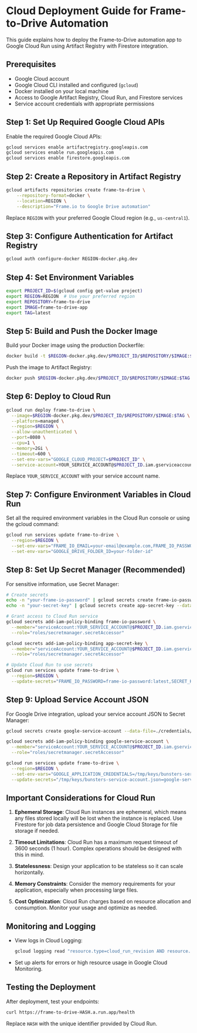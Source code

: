 # Cloud Deployment Guide for Frame-to-Drive Automation

This guide explains how to deploy the Frame-to-Drive automation app to Google Cloud Run using Artifact Registry with Firestore integration.

## Prerequisites

- Google Cloud account
- Google Cloud CLI installed and configured (`gcloud`)
- Docker installed on your local machine
- Access to Google Artifact Registry, Cloud Run, and Firestore services
- Service account credentials with appropriate permissions

## Step 1: Set Up Required Google Cloud APIs

Enable the required Google Cloud APIs:

```bash
gcloud services enable artifactregistry.googleapis.com
gcloud services enable run.googleapis.com
gcloud services enable firestore.googleapis.com
```

## Step 2: Create a Repository in Artifact Registry

```bash
gcloud artifacts repositories create frame-to-drive \
    --repository-format=docker \
    --location=REGION \
    --description="Frame.io to Google Drive automation"
```

Replace `REGION` with your preferred Google Cloud region (e.g., `us-central1`).

## Step 3: Configure Authentication for Artifact Registry

```bash
gcloud auth configure-docker REGION-docker.pkg.dev
```

## Step 4: Set Environment Variables

```bash
export PROJECT_ID=$(gcloud config get-value project)
export REGION=REGION  # Use your preferred region
export REPOSITORY=frame-to-drive
export IMAGE=frame-to-drive-app
export TAG=latest
```

## Step 5: Build and Push the Docker Image

Build your Docker image using the production Dockerfile:

```bash
docker build -t $REGION-docker.pkg.dev/$PROJECT_ID/$REPOSITORY/$IMAGE:$TAG -f Dockerfile.prod .
```

Push the image to Artifact Registry:

```bash
docker push $REGION-docker.pkg.dev/$PROJECT_ID/$REPOSITORY/$IMAGE:$TAG
```

## Step 6: Deploy to Cloud Run

```bash
gcloud run deploy frame-to-drive \
  --image=$REGION-docker.pkg.dev/$PROJECT_ID/$REPOSITORY/$IMAGE:$TAG \
  --platform=managed \
  --region=$REGION \
  --allow-unauthenticated \
  --port=8080 \
  --cpu=1 \
  --memory=2Gi \
  --timeout=600 \
  --set-env-vars="GOOGLE_CLOUD_PROJECT=$PROJECT_ID" \
  --service-account=YOUR_SERVICE_ACCOUNT@$PROJECT_ID.iam.gserviceaccount.com
```

Replace `YOUR_SERVICE_ACCOUNT` with your service account name.

## Step 7: Configure Environment Variables in Cloud Run

Set all the required environment variables in the Cloud Run console or using the gcloud command:

```bash
gcloud run services update frame-to-drive \
  --region=$REGION \
  --set-env-vars="FRAME_IO_EMAIL=your-email@example.com,FRAME_IO_PASSWORD=your-password,SECRET_KEY=your-secret-key" \
  --set-env-vars="GOOGLE_DRIVE_FOLDER_ID=your-folder-id"
```

## Step 8: Set Up Secret Manager (Recommended)

For sensitive information, use Secret Manager:

```bash
# Create secrets
echo -n "your-frame-io-password" | gcloud secrets create frame-io-password --data-file=-
echo -n "your-secret-key" | gcloud secrets create app-secret-key --data-file=-

# Grant access to Cloud Run service
gcloud secrets add-iam-policy-binding frame-io-password \
  --member="serviceAccount:YOUR_SERVICE_ACCOUNT@$PROJECT_ID.iam.gserviceaccount.com" \
  --role="roles/secretmanager.secretAccessor"

gcloud secrets add-iam-policy-binding app-secret-key \
  --member="serviceAccount:YOUR_SERVICE_ACCOUNT@$PROJECT_ID.iam.gserviceaccount.com" \
  --role="roles/secretmanager.secretAccessor"

# Update Cloud Run to use secrets
gcloud run services update frame-to-drive \
  --region=$REGION \
  --update-secrets="FRAME_IO_PASSWORD=frame-io-password:latest,SECRET_KEY=app-secret-key:latest"
```

## Step 9: Upload Service Account JSON

For Google Drive integration, upload your service account JSON to Secret Manager:

```bash
gcloud secrets create google-service-account --data-file=./credentials/bunsters_service_account.json

gcloud secrets add-iam-policy-binding google-service-account \
  --member="serviceAccount:YOUR_SERVICE_ACCOUNT@$PROJECT_ID.iam.gserviceaccount.com" \
  --role="roles/secretmanager.secretAccessor"

gcloud run services update frame-to-drive \
  --region=$REGION \
  --set-env-vars="GOOGLE_APPLICATION_CREDENTIALS=/tmp/keys/bunsters-service-account.json" \
  --update-secrets="/tmp/keys/bunsters-service-account.json=google-service-account:latest"
```

## Important Considerations for Cloud Run

1. **Ephemeral Storage**: Cloud Run instances are ephemeral, which means any files stored locally will be lost when the instance is replaced. Use Firestore for job data persistence and Google Cloud Storage for file storage if needed.

2. **Timeout Limitations**: Cloud Run has a maximum request timeout of 3600 seconds (1 hour). Complex operations should be designed with this in mind.

3. **Statelessness**: Design your application to be stateless so it can scale horizontally.

4. **Memory Constraints**: Consider the memory requirements for your application, especially when processing large files.

5. **Cost Optimization**: Cloud Run charges based on resource allocation and consumption. Monitor your usage and optimize as needed.

## Monitoring and Logging

- View logs in Cloud Logging:
  ```bash
  gcloud logging read "resource.type=cloud_run_revision AND resource.labels.service_name=frame-to-drive" --limit=10
  ```

- Set up alerts for errors or high resource usage in Google Cloud Monitoring.

## Testing the Deployment

After deployment, test your endpoints:

```bash
curl https://frame-to-drive-HASH.a.run.app/health
```

Replace `HASH` with the unique identifier provided by Cloud Run.
